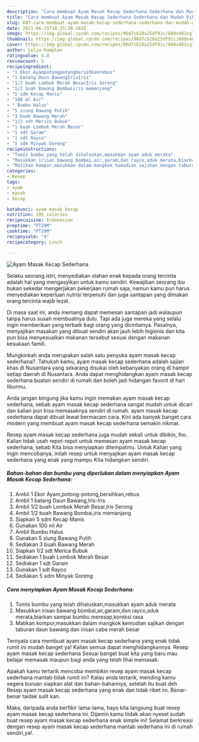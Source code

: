 ```yaml
---
description: "Cara membuat Ayam Masak Kecap Sederhana Sederhana dan Mudah Dibuat"
title: "Cara membuat Ayam Masak Kecap Sederhana Sederhana dan Mudah Dibuat"
slug: 687-cara-membuat-ayam-masak-kecap-sederhana-sederhana-dan-mudah-dibuat
date: 2021-06-25T18:35:38.163Z
image: https://img-global.cpcdn.com/recipes/96d7cb28a25df91c/680x482cq70/ayam-masak-kecap-sederhana-foto-resep-utama.jpg
thumbnail: https://img-global.cpcdn.com/recipes/96d7cb28a25df91c/680x482cq70/ayam-masak-kecap-sederhana-foto-resep-utama.jpg
cover: https://img-global.cpcdn.com/recipes/96d7cb28a25df91c/680x482cq70/ayam-masak-kecap-sederhana-foto-resep-utama.jpg
author: Lelia Hampton
ratingvalue: 4.8
reviewcount: 5
recipeingredient:
- "1 Ekor Ayampotongpotongbersihkanrebus"
- "1 batang Daun BawangIrisIris"
- "1/2 buah Lombok Merah BesarIris Serong"
- "1/2 buah Bawang Bombaiiris memanjang"
- "5 sdm Kecap Manis"
- "100 ml Air"
- " Bumbu Halus"
- "5 siung Bawang Putih"
- "3 buah Bawang Merah"
- "1/2 sdt Merica Bubuk"
- "1 buah Lombok Merah Besar"
- "1 sdt Garam"
- "1 sdt Rayco"
- "5 sdm Minyak Goreng"
recipeinstructions:
- "Tumis bumbu yang telah dihaluskan,masukkan ayam aduk merata"
- "Masukkan irisan bawang bombai,air,garam,dan rayco,aduk merata,biarkan sampai bumbu meresap,koreksi rasa"
- "Matikan kompor,masukkan dalam mangkok kemudian sajikan dengan taburan daun bawang dan irisan cabe merah besar"
categories:
- Resep
tags:
- ayam
- masak
- kecap

katakunci: ayam masak kecap 
nutrition: 205 calories
recipecuisine: Indonesian
preptime: "PT29M"
cooktime: "PT39M"
recipeyield: "4"
recipecategory: Lunch

---
```



![Ayam Masak Kecap Sederhana](https://img-global.cpcdn.com/recipes/96d7cb28a25df91c/680x482cq70/ayam-masak-kecap-sederhana-foto-resep-utama.jpg)

Selaku seorang istri, menyediakan olahan enak kepada orang tercinta adalah hal yang mengasyikan untuk kamu sendiri. Kewajiban seorang ibu bukan sekedar mengerjakan pekerjaan rumah saja, namun kamu pun harus menyediakan keperluan nutrisi terpenuhi dan juga santapan yang dimakan orang tercinta wajib lezat.

Di masa  saat ini, anda memang dapat memesan santapan jadi walaupun tanpa harus susah membuatnya dulu. Tapi ada juga mereka yang selalu ingin memberikan yang terbaik bagi orang yang dicintainya. Pasalnya, menyajikan masakan yang dibuat sendiri akan jauh lebih higienis dan kita pun bisa menyesuaikan makanan tersebut sesuai dengan makanan kesukaan famili. 



Mungkinkah anda merupakan salah satu penyuka ayam masak kecap sederhana?. Tahukah kamu, ayam masak kecap sederhana adalah sajian khas di Nusantara yang sekarang disukai oleh kebanyakan orang di hampir setiap daerah di Nusantara. Anda dapat menghidangkan ayam masak kecap sederhana buatan sendiri di rumah dan boleh jadi hidangan favorit di hari liburmu.

Anda jangan bingung jika kamu ingin memakan ayam masak kecap sederhana, sebab ayam masak kecap sederhana sangat mudah untuk dicari dan kalian pun bisa memasaknya sendiri di rumah. ayam masak kecap sederhana dapat dibuat lewat bermacam cara. Kini ada banyak banget cara modern yang membuat ayam masak kecap sederhana semakin nikmat.

Resep ayam masak kecap sederhana juga mudah sekali untuk dibikin, lho. Kalian tidak usah repot-repot untuk memesan ayam masak kecap sederhana, sebab Kita bisa menyiapkan ditempatmu. Untuk Kalian yang ingin mencobanya, inilah resep untuk menyajikan ayam masak kecap sederhana yang enak yang mampu Kita hidangkan sendiri.

<!--inarticleads1-->

##### Bahan-bahan dan bumbu yang diperlukan dalam menyiapkan Ayam Masak Kecap Sederhana:

1. Ambil 1 Ekor Ayam,potong-potong,bersihkan,rebus
1. Ambil 1 batang Daun Bawang,Iris-Iris
1. Ambil 1/2 buah Lombok Merah Besar,Iris Serong
1. Ambil 1/2 buah Bawang Bombai,iris memanjang
1. Siapkan 5 sdm Kecap Manis
1. Gunakan 100 ml Air
1. Ambil  Bumbu Halus
1. Gunakan 5 siung Bawang Putih
1. Sediakan 3 buah Bawang Merah
1. Siapkan 1/2 sdt Merica Bubuk
1. Sediakan 1 buah Lombok Merah Besar
1. Sediakan 1 sdt Garam
1. Gunakan 1 sdt Rayco
1. Sediakan 5 sdm Minyak Goreng




<!--inarticleads2-->

##### Cara menyiapkan Ayam Masak Kecap Sederhana:

1. Tumis bumbu yang telah dihaluskan,masukkan ayam aduk merata
1. Masukkan irisan bawang bombai,air,garam,dan rayco,aduk merata,biarkan sampai bumbu meresap,koreksi rasa
1. Matikan kompor,masukkan dalam mangkok kemudian sajikan dengan taburan daun bawang dan irisan cabe merah besar




Ternyata cara membuat ayam masak kecap sederhana yang enak tidak rumit ini mudah banget ya! Kalian semua dapat menghidangkannya. Resep ayam masak kecap sederhana Sesuai banget buat kita yang baru mau belajar memasak maupun bagi anda yang telah lihai memasak.

Apakah kamu tertarik mencoba membikin resep ayam masak kecap sederhana mantab tidak rumit ini? Kalau anda tertarik, mending kamu segera buruan siapkan alat dan bahan-bahannya, setelah itu buat deh Resep ayam masak kecap sederhana yang enak dan tidak ribet ini. Benar-benar taidak sulit kan. 

Maka, daripada anda berfikir lama-lama, hayo kita langsung buat resep ayam masak kecap sederhana ini. Dijamin kamu tiidak akan nyesel sudah buat resep ayam masak kecap sederhana enak simple ini! Selamat berkreasi dengan resep ayam masak kecap sederhana mantab sederhana ini di rumah sendiri,ya!.

